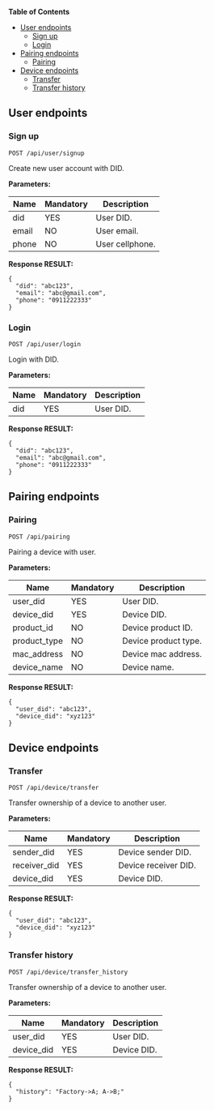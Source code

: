 **Table of Contents**

- [User endpoints](#user-endpoints)
  - [Sign up](#sign-up)
  - [Login](#login)
- [Pairing endpoints](#pairing-endpoints)
  - [Pairing](#pairing)
- [Device endpoints](#device-endpoints)
  - [Transfer](#transfer)
  - [Transfer history](#transfer-history)


  
 
 
 
 
 
 
 
 
 
 
 
 
 
 
 
 
 
 
## User endpoints
### Sign up
```
POST /api/user/signup
```
Create new user account with DID.

**Parameters:**

Name | Mandatory | Description
------------ | ------------ | ------------
did | YES | User DID.
email | NO | User email.
phone | NO | User cellphone.

**Response RESULT:**
```
{
  "did": "abc123",
  "email": "abc@gmail.com",
  "phone": "0911222333"
}
```


### Login
```
POST /api/user/login
```
Login with DID.

**Parameters:**

Name | Mandatory | Description
------------ | ------------ | ------------
did | YES | User DID.

**Response RESULT:**
```
{
  "did": "abc123",
  "email": "abc@gmail.com",
  "phone": "0911222333"
}
```

## Pairing endpoints
### Pairing
```
POST /api/pairing
```
Pairing a device with user.

**Parameters:**

Name | Mandatory | Description
------------ | ------------ | ------------
user_did | YES | User DID.
device_did | YES | Device DID.
product_id | NO | Device product ID.
product_type | NO | Device product type.
mac_address | NO | Device mac address.
device_name | NO | Device name.

**Response RESULT:**
```
{
  "user_did": "abc123",
  "device_did": "xyz123"
}
```

## Device endpoints
### Transfer
```
POST /api/device/transfer
```
Transfer ownership of a device to another user.

**Parameters:**

Name | Mandatory | Description
------------ | ------------ | ------------
sender_did | YES | Device sender DID.
receiver_did | YES | Device receiver DID.
device_did | YES | Device DID.

**Response RESULT:**
```
{
  "user_did": "abc123",
  "device_did": "xyz123"
}
```

### Transfer history
```
POST /api/device/transfer_history
```
Transfer ownership of a device to another user.

**Parameters:**

Name | Mandatory | Description
------------ | ------------ | ------------
user_did | YES | User DID.
device_did | YES | Device DID.

**Response RESULT:**
```
{
  "history": "Factory->A; A->B;"
}
```

